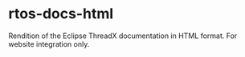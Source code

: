# rtos-docs-html
Rendition of the Eclipse ThreadX documentation in HTML format. For website integration only.
